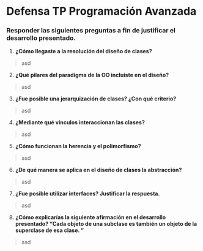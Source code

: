 # Defensa TP Programación Avanzada

### Responder las siguientes preguntas a fin de justificar el desarrollo presentado.

1. __¿Cómo llegaste a la resolución del diseño de clases?__

> asd

2. __¿Qué pilares del paradigma de la OO incluiste en el diseño?__

> asd

3. __¿Fue posible una jerarquización de clases? ¿Con qué criterio?__

> asd

4. __¿Mediante qué vínculos interaccionan las clases?__

> asd

5. __¿Cómo funcionan la herencia y el polimorfismo?__

> asd

6. __¿De qué manera se aplica en el diseño de clases la abstracción?__

> asd

7. __¿Fue posible utilizar interfaces? Justificar la respuesta.__

> asd

8. __¿Cómo explicarías la siguiente afirmación en el desarrollo presentado? “Cada
   objeto de una subclase es también un objeto de la superclase de esa clase. “__

> asd